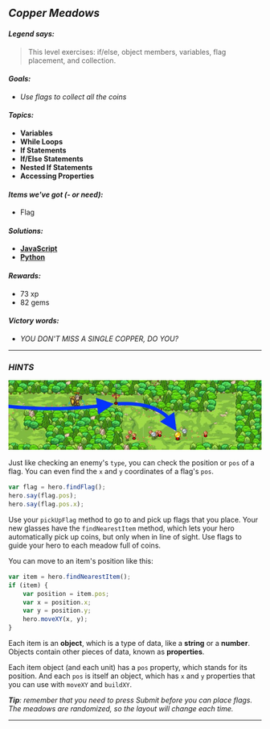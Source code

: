 ## _Copper Meadows_

#### _Legend says:_
> This level exercises: if/else, object members, variables, flag placement, and collection.

#### _Goals:_
+ _Use flags to collect all the coins_

#### _Topics:_
+ **Variables**
+ **While Loops**
+ **If Statements**
+ **If/Else Statements**
+ **Nested If Statements**
+ **Accessing Properties**

#### _Items we've got (- or need):_
+ Flag

#### _Solutions:_
+ **[JavaScript](copper.js)**
+ **[Python](copper.py "Top-5: 21.38s")**

#### _Rewards:_
+ 73 xp
+ 82 gems

#### _Victory words:_
+ _YOU DON'T MISS A SINGLE COPPER, DO YOU?_

___

### _HINTS_

![](img/copper_meadows.jpeg)

Just like checking an enemy's `type`, you can check the position or `pos` of a flag. You can even find the `x` and `y` coordinates of a flag's `pos`.

```javascript
var flag = hero.findFlag();
hero.say(flag.pos);
hero.say(flag.pos.x);
```

Use your `pickUpFlag` method to go to and pick up flags that you place. Your new glasses have the `findNearestItem` method, which lets your hero automatically pick up coins, but only when in line of sight. Use flags to guide your hero to each meadow full of coins.

You can move to an item's position like this:

```javascript
var item = hero.findNearestItem();
if (item) {
    var position = item.pos;
    var x = position.x;
    var y = position.y;
    hero.moveXY(x, y);
}
```

Each item is an **object**, which is a type of data, like a **string** or a **number**. Objects contain other pieces of data, known as **properties**.

Each item object (and each unit) has a `pos` property, which stands for its position. And each `pos` is itself an object, which has `x` and `y` properties that you can use with `moveXY` and `buildXY`.

_**Tip**: remember that you need to press Submit before you can place flags. The meadows are randomized, so the layout will change each time._

___
